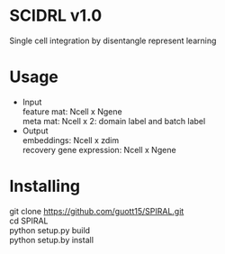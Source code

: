 # SCIDRL v1.0
Single cell integration by disentangle represent learning
# Usage
* Input  
   feature mat: Ncell x Ngene    
   meta mat: Ncell x 2: domain label and batch label  
 * Output  
   embeddings: Ncell x zdim  
   recovery gene expression: Ncell x Ngene  
# Installing
git clone https://github.com/guott15/SPIRAL.git  
cd SPIRAL  
python setup.py build  
python setup.by install  


